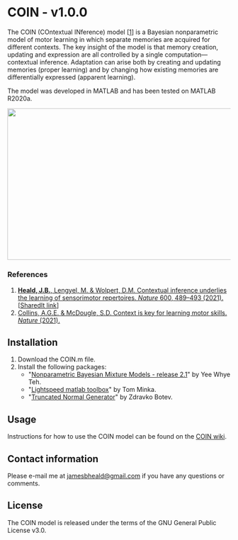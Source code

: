 # COIN - v1.0.0

The COIN (COntextual INference) model [[1](#references)] is a Bayesian nonparametric model of motor learning in which separate memories are acquired for different contexts. The key insight of the model is that memory creation, updating and expression are all controlled by a single computation&mdash;contextual inference. Adaptation can arise both by creating and updating memories (proper learning) and by changing how existing memories are differentially expressed (apparent learning).

The model was developed in MATLAB and has been tested on MATLAB R2020a.

<p align="center">
<img src="https://github.com/jamesheald/COIN/blob/main/images/3_Contributions.png" width="805" height="342.3">
<!--<img src="https://github.com/jamesheald/COIN/blob/main/images/spontaneous_recovery.png" width="633.5000" height="361.0000">-->
</p>

### References

1. [__Heald, J.B.__, Lengyel, M. & Wolpert, D.M. Contextual inference underlies the learning of sensorimotor repertoires. *Nature* 600, 489–493 (2021).](https://doi.org/10.1038/s41586-021-04129-3) [[SharedIt link](https://rdcu.be/cBYhM)]
2. [Collins, A.G.E. & McDougle, S.D. Context is key for learning motor skills. *Nature* (2021).](https://doi.org/10.1038/d41586-021-03028-x)

## Installation

1. Download the COIN.m file.
2. Install the following packages:
   - "[Nonparametric Bayesian Mixture Models - release 2.1](http://www.stats.ox.ac.uk/~teh/software.html)" by Yee Whye Teh.
   - "[Lightspeed matlab toolbox](https://github.com/tminka/lightspeed)" by Tom Minka. 
   - "[Truncated Normal Generator](https://web.maths.unsw.edu.au/~zdravkobotev/)" by Zdravko Botev.
    
## Usage

Instructions for how to use the COIN model can be found on the [COIN wiki](https://github.com/jamesheald/COIN/wiki).

## Contact information

Please e-mail me at [jamesbheald@gmail.com](mailto:jamesbheald@gmail.com) if you have any questions or comments.

## License

The COIN model is released under the terms of the GNU General Public License v3.0.
